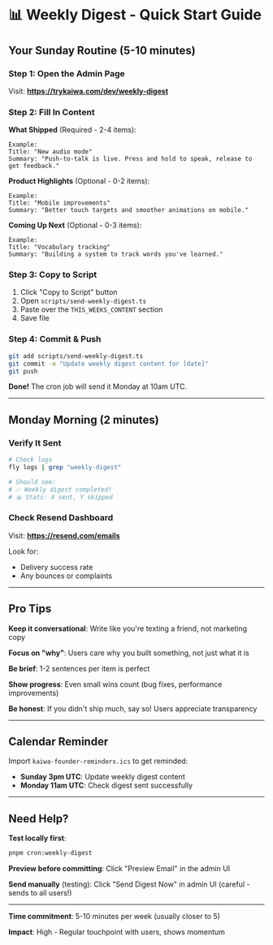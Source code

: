 # 📊 Weekly Digest - Quick Start Guide

## Your Sunday Routine (5-10 minutes)

### Step 1: Open the Admin Page
Visit: **https://trykaiwa.com/dev/weekly-digest**

### Step 2: Fill In Content

**What Shipped** (Required - 2-4 items):
```
Example:
Title: "New audio mode"
Summary: "Push-to-talk is live. Press and hold to speak, release to get feedback."
```

**Product Highlights** (Optional - 0-2 items):
```
Example:
Title: "Mobile improvements"
Summary: "Better touch targets and smoother animations on mobile."
```

**Coming Up Next** (Optional - 0-3 items):
```
Example:
Title: "Vocabulary tracking"
Summary: "Building a system to track words you've learned."
```

### Step 3: Copy to Script
1. Click "Copy to Script" button
2. Open `scripts/send-weekly-digest.ts`
3. Paste over the `THIS_WEEKS_CONTENT` section
4. Save file

### Step 4: Commit & Push
```bash
git add scripts/send-weekly-digest.ts
git commit -m "Update weekly digest content for [date]"
git push
```

**Done!** The cron job will send it Monday at 10am UTC.

---

## Monday Morning (2 minutes)

### Verify It Sent
```bash
# Check logs
fly logs | grep "weekly-digest"

# Should see:
# ✅ Weekly digest completed!
# 📊 Stats: X sent, Y skipped
```

### Check Resend Dashboard
Visit: **https://resend.com/emails**

Look for:
- Delivery success rate
- Any bounces or complaints

---

## Pro Tips

**Keep it conversational**: Write like you're texting a friend, not marketing copy

**Focus on "why"**: Users care why you built something, not just what it is

**Be brief**: 1-2 sentences per item is perfect

**Show progress**: Even small wins count (bug fixes, performance improvements)

**Be honest**: If you didn't ship much, say so! Users appreciate transparency

---

## Calendar Reminder

Import `kaiwa-founder-reminders.ics` to get reminded:
- **Sunday 3pm UTC**: Update weekly digest content
- **Monday 11am UTC**: Check digest sent successfully

---

## Need Help?

**Test locally first**:
```bash
pnpm cron:weekly-digest
```

**Preview before committing**:
Click "Preview Email" in the admin UI

**Send manually** (testing):
Click "Send Digest Now" in admin UI (careful - sends to all users!)

---

**Time commitment**: 5-10 minutes per week (usually closer to 5)

**Impact**: High - Regular touchpoint with users, shows momentum
